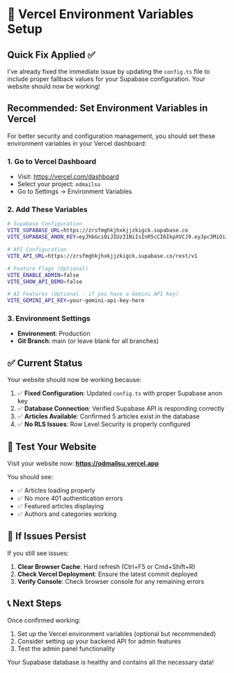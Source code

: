 # 🚀 Vercel Environment Variables Setup

## Quick Fix Applied ✅

I've already fixed the immediate issue by updating the `config.ts` file to include proper fallback values for your Supabase configuration. Your website should now be working!

## Recommended: Set Environment Variables in Vercel

For better security and configuration management, you should set these environment variables in your Vercel dashboard:

### 1. Go to Vercel Dashboard
- Visit: https://vercel.com/dashboard
- Select your project: `odmailsu`
- Go to Settings → Environment Variables

### 2. Add These Variables

```bash
# Supabase Configuration
VITE_SUPABASE_URL=https://zrsfmghkjhxkjjzkigck.supabase.co
VITE_SUPABASE_ANON_KEY=eyJhbGciOiJIUzI1NiIsInR5cCI6IkpXVCJ9.eyJpc3MiOiJzdXBhYmFzZSIsInJlZiI6Inpyc2ZtZ2hramh4a2pqemtpZ2NrIiwicm9sZSI6ImFub24iLCJpYXQiOjE3NDk1NjQwMDcsImV4cCI6MjA2NTE0MDAwN30.HGkX4r3NCfsyzk0pMsLS0N40K904zWA2CZyZ3Pr-bxM

# API Configuration
VITE_API_URL=https://zrsfmghkjhxkjjzkigck.supabase.co/rest/v1

# Feature Flags (Optional)
VITE_ENABLE_ADMIN=false
VITE_SHOW_API_DEMO=false

# AI Features (Optional - if you have a Gemini API key)
VITE_GEMINI_API_KEY=your-gemini-api-key-here
```

### 3. Environment Settings
- **Environment**: Production
- **Git Branch**: main (or leave blank for all branches)

## ✅ Current Status

Your website should now be working because:

1. ✅ **Fixed Configuration**: Updated `config.ts` with proper Supabase anon key
2. ✅ **Database Connection**: Verified Supabase API is responding correctly
3. ✅ **Articles Available**: Confirmed 5 articles exist in the database
4. ✅ **No RLS Issues**: Row Level Security is properly configured

## 🧪 Test Your Website

Visit your website now: **https://odmailsu.vercel.app**

You should see:
- ✅ Articles loading properly
- ✅ No more 401 authentication errors
- ✅ Featured articles displaying
- ✅ Authors and categories working

## 🔧 If Issues Persist

If you still see issues:

1. **Clear Browser Cache**: Hard refresh (Ctrl+F5 or Cmd+Shift+R)
2. **Check Vercel Deployment**: Ensure the latest commit deployed
3. **Verify Console**: Check browser console for any remaining errors

## 📞 Next Steps

Once confirmed working:
1. Set up the Vercel environment variables (optional but recommended)
2. Consider setting up your backend API for admin features
3. Test the admin panel functionality

Your Supabase database is healthy and contains all the necessary data!
